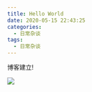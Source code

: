 ```yaml
---
title: Hello World
date: 2020-05-15 22:43:25
categories:
  - 日常杂谈
tags:
  - 日常杂谈
---
```


博客建立!

![](https://img-1251985644.image.myqcloud.com/img/20200515224451.jpg)
